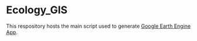 # Ecology_GIS

This respository hosts the main script used to generate [Google Earth Engine App](https://yutaroshimizu.users.earthengine.app/view/shinshumicroclimate).

